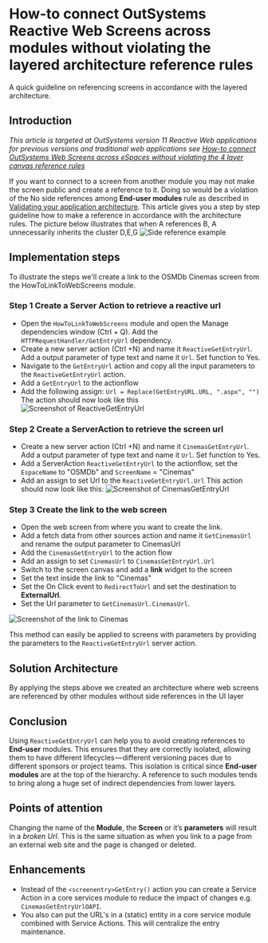 # How-to connect OutSystems Reactive Web Screens across modules without violating the layered architecture reference rules
A quick guideline on referencing screens in accordance with the layered architecture.
## Introduction
*This article is targeted at OutSystems version 11 Reactive Web applications for previous versions and traditional web applications see [How-to connect OutSystems Web Screens across eSpaces without violating the 4 layer canvas reference rules](https://itnext.io/how-to-connect-outsystems-web-screens-across-espaces-without-violating-the-no-side-reference-rule-b03f8aae16ac)*

If you want to connect to a screen from another module you may not make the screen public and create a reference to it. Doing so would be a violation of the No side references among **End-user modules** rule as described in [Validating your application architecture](https://success.outsystems.com/Support/Enterprise_Customers/Maintenance_and_Operations/Designing_the_Architecture_of_Your_OutSystems_Applications/Validating_your_application_architecture).
This article gives you a step by step guideline how to make a reference in accordance with the architecture rules.
The picture below illustrates that when A references B, A unnecessarily inherits the cluster D,E,G
![Side reference example](images/SideReferences.png)

## Implementation steps
To illustrate the steps we'll create a link to the OSMDb Cinemas screen from the HowToLinkToWebScreens module.
### Step 1 Create a Server Action to retrieve a reactive url
* Open the `HowToLinkToWebScreens` module and open the Manage dependencies window (Ctrl + Q). Add the `HTTPRequestHandler/GetEntryUrl` dependency.
* Create a new server action (Ctrl +N) and name it `ReactiveGetEntryUrl`. Add a output parameter of type text and name it `Url`. Set function to Yes.
* Navigate to the `GetEntryUrl` action and copy all the input parameters to the `ReactiveGetEntryUrl` action.
* Add a `GetEntryUrl` to the actionflow
* Add the following assign: `Url = Replace(GetEntryURL.URL, ".aspx", "")`
The action should now look like this ![Screenshot of ReactiveGetEntryUrl](images/ReactiveGetEntryUrl.png)

### Step 2 Create a ServerAction to retrieve the screen url
* Create a new server action (Ctrl +N) and name it `CinemasGetEntryUrl`. Add a output parameter of type text and name it `Url`. Set function to Yes.
* Add a ServerAction `ReactiveGetEntryUrl` to the actionflow, set the `EspaceName` to "OSMDb" and `ScreenName` = "Cinemas"
* Add an assign to set Url to the `ReactiveGetEntryUrl.Url`
This action should now look like this: ![Screenshot of CinemasGetEntryUrl](images/CinemasGetEntryUrl.png)
### Step 3 Create the link to the web screen
* Open the web screen from where you want to create the link.
* Add a fetch data from other sources action and name it `GetCinemasUrl` and rename the output parameter to CinemasUrl
* Add the `CinemasGetEntryUrl` to the action flow
* Add an assign to set `CinemasUrl` to `CinemasGetEntryUrl.Url`
* Switch to the screen canvas and add a **link** widget to the screen
* Set the text inside the link to "Cinemas"
* Set the On Click event to `RedirectToUrl` and set the destination to **ExternalUrl**.
* Set the Url parameter to `GetCinemasUrl.CinemasUrl`.

![Screenshot of the link to Cinemas](images/LinkToCinemas.png)

This method can easily be applied to screens with parameters by providing the parameters to the `ReactiveGetEntryUrl` server action.

## Solution Architecture
By applying the steps above we created an architecture where web screens are referenced by other modules without side references in the UI layer

## Conclusion
Using `ReactiveGetEntryUrl` can help you to avoid creating references to **End-user** modules. This ensures that they are correctly isolated, allowing them to have different lifecycles — different versioning paces due to different sponsors or project teams.
This isolation is critical since **End-user modules** are at the top of the hierarchy. A reference to such modules tends to bring along a huge set of indirect dependencies from lower layers.

## Points of attention
Changing the name of the **Module**, the **Screen** or it’s **parameters** will result in a *broken Url*. This is the same situation as when you link to a page from an external web site and the page is changed or deleted.
## Enhancements
* Instead of the `<screenentry>GetEntry()` action you can create a Service Action in a core services module to reduce the impact of changes e.g. `CinemasGetEntryUrlOAPI`.
* You also can put the URL's in a (static) entity in a core service module combined with Service Actions. This will centralize the entry maintenance.

